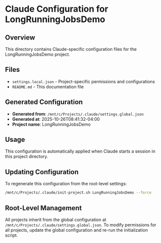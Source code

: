 # Claude Configuration for LongRunningJobsDemo

## Overview
This directory contains Claude-specific configuration files for the LongRunningJobsDemo project.

## Files
- `settings.local.json` - Project-specific permissions and configurations
- `README.md` - This documentation file

## Generated Configuration
- **Generated from**: `/mnt/c/Projects/.claude/settings.global.json`
- **Generated at**: 2025-10-26T08:41:32-04:00
- **Project name**: LongRunningJobsDemo

## Usage
This configuration is automatically applied when Claude starts a session in this project directory.

## Updating Configuration
To regenerate this configuration from the root-level settings:
```bash
/mnt/c/Projects/.claude/init-project.sh LongRunningJobsDemo --force
```

## Root-Level Management
All projects inherit from the global configuration at `/mnt/c/Projects/.claude/settings.global.json`.
To modify permissions for all projects, update the global configuration and re-run the initialization script.
